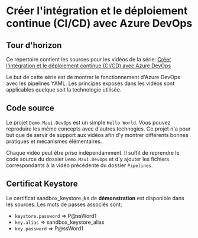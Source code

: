 # Créer l'intégration et le déploiement continue (CI/CD) avec Azure DevOps

## Tour d'horizon

Ce répertoire contient les sources pour les vidéos de la série: [Créer l'intégration et le déploiement continue (CI/CD) avec Azure DevOps](https://www.youtube.com/playlist?list=PL9d0U43jdN_7g0alwZ1wOEMYEvsTft3_7)

Le but de cette série est de montrer le fonctionnement d'Azure DevOps avec les pipelines YAML. Les principes exposés dans les vidéos sont applicables quelque soit la technologie utilisée.

## Code source

Le projet `Demo.Maui.DevOps` est un simple `Hello World`. Vous pouvez reproduire les même concepts avec d'autres technogies. Ce projet n'a pour but que de servir de support aux vidéos afin d'y montrer différents bonnes pratiques et mécanismes élémentaires.

Chaque vidéo peut être prise indépendamment. Il suffit de reprendre le code source du dossier `Demo.Maui.DevOps` et d'y ajouter les fichiers correspondants à la vidéo précédente du dossier `Pipelines`.

## Certificat Keystore

Le certificat sandbox_keystore.jks de **démonstration** est disponible dans les sources. Les mots de passes associés sont:

- `keystore.password` => P@ssWord1
- `key.alias` =>  sandbox_keystore_alias
- `key.password` => P@ssWord1

